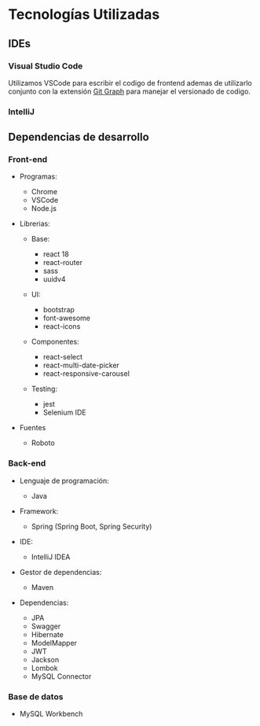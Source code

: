 # Tecnologías Utilizadas

## IDEs

### Visual Studio Code

Utilizamos VSCode para escribir el codigo de frontend ademas de utilizarlo conjunto con la extensión [Git Graph](https://marketplace.visualstudio.com/items?itemName=mhutchie.git-graph) para manejar el versionado de codigo.

### IntelliJ



## Dependencias de desarrollo

### Front-end
- Programas:
  - Chrome
  - VSCode
  - Node.js
  
- Librerias:
  - Base:
    - react 18
    - react-router
    - sass
    - uuidv4
  
  - UI:
    - bootstrap
    - font-awesome
    - react-icons
  
  - Componentes:
    - react-select
    - react-multi-date-picker
    - react-responsive-carousel
  
  - Testing:
    - jest
    - Selenium IDE
  
- Fuentes
  - Roboto

### Back-end

- Lenguaje de programación:
  - Java

- Framework:
  - Spring (Spring Boot, Spring Security)

- IDE:
  - IntelliJ IDEA

- Gestor de dependencias:
  - Maven

- Dependencias:
  - JPA
  - Swagger
  - Hibernate
  - ModelMapper
  - JWT
  - Jackson
  - Lombok
  - MySQL Connector

### Base de datos

- MySQL Workbench
    
